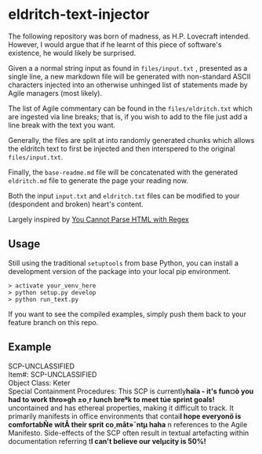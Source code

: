 # eldritch-text-injector

The following repository was born of madness, as H.P. Lovecraft intended. However, I would argue that if he learnt of this piece of software's existence, he would likely be surprised.

Given a a normal string input as found in `files/input.txt` , presented as a single line, a new markdown file will be generated
with non-standard ASCII characters injected into an otherwise unhinged list of statements made by Agile managers (most likely).

The list of Agile commentary can be found in the `files/eldritch.txt` which are ingested via line breaks; that is, if you wish to add to the file just add a line break with the text you want.

Generally, the files are split at into randomly generated chunks which allows the eldritch text to first be injected and then interspered to the original `files/input.txt`.

Finally, the `base-readme.md` file will be concatenated with the generated `eldritch.md` file to generate the page your reading now.

Both the input `input.txt` and `eldritch.txt` files can be modified to your (despondent and broken) heart's content.

Largely inspired by [You Cannot Parse HTML with Regex](https://stackoverflow.com/questions/1732348/regex-match-open-tags-except-xhtml-self-contained-tags/1732454#1732454)

## Usage

Still using the traditional `setuptools` from base Python, you can install a development version of the package
into your local pip environment.

```
> activate your_venv_here
> python setup.py develop
> python run_text.py
```

If you want to see the compiled examples, simply push them back to your feature branch on this repo.


## Example


SCP-UNCLASSIFIED <br> Item#: SCP-UNCLASSIFIED <br> Object Class: Keter <br> Special Containment Procedures: This SCP is currently**haïa - it's fun¤ò you had to work thro»gh ±o¸r lunch breªk to meet túe sprint goals!**  uncontained and has ethereal properties, making it difficult to track. It primarily manifests in office environments that contai**I hope everyonö is comfortabÑe witÂ their spri­t co¸måt»¯ntµ haha** n references to the Agile Manifesto. Side-effects of the SCP often result in textual artefacting within documentation referring t**I can't believe our velµcity is 50%!** 